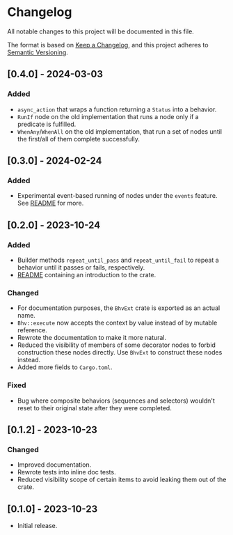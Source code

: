 
# Changelog

All notable changes to this project will be documented in this file.

The format is based on [Keep a Changelog](https://keepachangelog.com/en/1.0.0/),
and this project adheres to [Semantic Versioning](https://semver.org/spec/v2.0.0.html).

## [0.4.0] - 2024-03-03

### Added

- `async_action` that wraps a function returning a `Status` into a behavior.
- `RunIf` node on the old implementation that runs a node only if a predicate is fulfilled.
- `WhenAny`/`WhenAll` on the old implementation, that run a set of nodes until the first/all of them complete
successfully.


## [0.3.0] - 2024-02-24

### Added

- Experimental event-based running of nodes under the `events` feature. See [README](README.md#events) for more.


## [0.2.0] - 2023-10-24

### Added

- Builder methods `repeat_until_pass` and `repeat_until_fail` to repeat a behavior until it passes or fails, respectively.
- [README](README.md) containing an introduction to the crate.

### Changed

- For documentation purposes, the `BhvExt` crate is exported as an actual name.
- `Bhv::execute` now accepts the context by value instead of by mutable reference.
- Rewrote the documentation to make it more natural.
- Reduced the visibility of members of some decorator nodes to forbid construction these nodes directly. Use `BhvExt` to construct these nodes instead.
- Added more fields to `Cargo.toml`.

### Fixed

- Bug where composite behaviors (sequences and selectors) wouldn't reset to their original state after they were completed.


## [0.1.2] - 2023-10-23

### Changed

- Improved documentation.
- Rewrote tests into inline doc tests.
- Reduced visibility scope of certain items to avoid leaking them out of the crate.

## [0.1.0] - 2023-10-23

- Initial release.